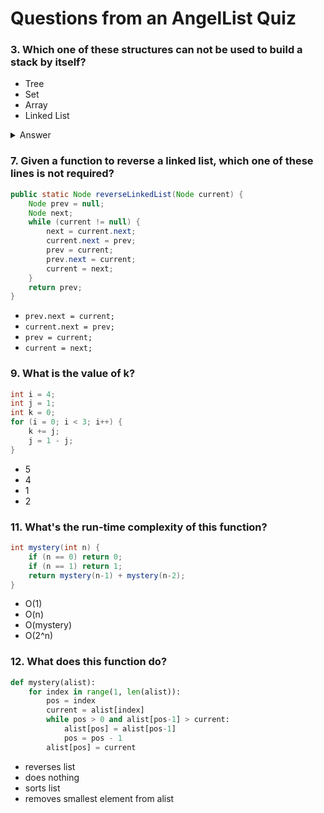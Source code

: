 # Questions from an AngelList Quiz


### 3. Which one of these structures can not be used to build a stack by itself?
- Tree
- Set
- Array
- Linked List


<details><summary>Answer</summary>
<p>
Set
</p>
</details>

### 7. Given a function to reverse a linked list, which one of these lines is not required?

``` java
public static Node reverseLinkedList(Node current) {
    Node prev = null;
    Node next;
    while (current != null) {
        next = current.next;
        current.next = prev;
        prev = current;
        prev.next = current;
        current = next;
    }
    return prev;
}
```
* `prev.next = current;`
* `current.next = prev;`
* `prev = current;`
* `current = next;`



### 9. What is the value of k?

``` java
int i = 4;
int j = 1;
int k = 0;
for (i = 0; i < 3; i++) {
    k += j;
    j = 1 - j;
}
```
* 5
* 4
* 1
* 2



### 11. What's the run-time complexity of this function?

``` java
int mystery(int n) {
    if (n == 0) return 0;
    if (n == 1) return 1;
    return mystery(n-1) + mystery(n-2);
}
```

* O(1)
* O(n)
* O(mystery)
* O(2^n)



### 12. What does this function do?

``` python
def mystery(alist):
    for index in range(1, len(alist)):
        pos = index
        current = alist[index]
        while pos > 0 and alist[pos-1] > current:
            alist[pos] = alist[pos-1]
            pos = pos - 1
        alist[pos] = current
```

* reverses list
* does nothing
* sorts list
* removes smallest element from alist


